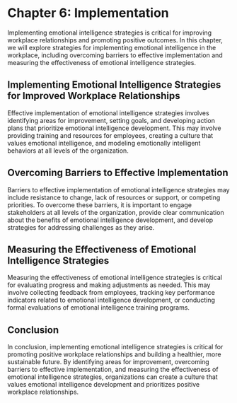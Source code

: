 Chapter 6: Implementation
=========================

Implementing emotional intelligence strategies is critical for improving workplace relationships and promoting positive outcomes. In this chapter, we will explore strategies for implementing emotional intelligence in the workplace, including overcoming barriers to effective implementation and measuring the effectiveness of emotional intelligence strategies.

Implementing Emotional Intelligence Strategies for Improved Workplace Relationships
-----------------------------------------------------------------------------------

Effective implementation of emotional intelligence strategies involves identifying areas for improvement, setting goals, and developing action plans that prioritize emotional intelligence development. This may involve providing training and resources for employees, creating a culture that values emotional intelligence, and modeling emotionally intelligent behaviors at all levels of the organization.

Overcoming Barriers to Effective Implementation
-----------------------------------------------

Barriers to effective implementation of emotional intelligence strategies may include resistance to change, lack of resources or support, or competing priorities. To overcome these barriers, it is important to engage stakeholders at all levels of the organization, provide clear communication about the benefits of emotional intelligence development, and develop strategies for addressing challenges as they arise.

Measuring the Effectiveness of Emotional Intelligence Strategies
----------------------------------------------------------------

Measuring the effectiveness of emotional intelligence strategies is critical for evaluating progress and making adjustments as needed. This may involve collecting feedback from employees, tracking key performance indicators related to emotional intelligence development, or conducting formal evaluations of emotional intelligence training programs.

Conclusion
----------

In conclusion, implementing emotional intelligence strategies is critical for promoting positive workplace relationships and building a healthier, more sustainable future. By identifying areas for improvement, overcoming barriers to effective implementation, and measuring the effectiveness of emotional intelligence strategies, organizations can create a culture that values emotional intelligence development and prioritizes positive workplace relationships.
